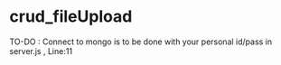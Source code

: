 # crud_fileUpload
TO-DO : Connect to mongo is to be done with your personal id/pass in server.js , Line:11
